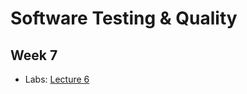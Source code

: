 # Software Testing & Quality

## Week 7

- Labs: [Lecture 6](https://github.com/ttran375/comp311-lab6)
